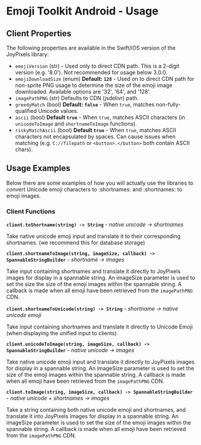 # Emoji Toolkit Android - Usage

## Client Properties

The following properties are available in the Swift/iOS version of the JoyPixels library:

 - `emojiVersion` (str) - Used only to direct CDN path. This is a 2-digit version (e.g. '8.0'). Not recommended for usage below 3.0.0.
 - `emojiDownloadSize` (enum) **Default: `128`** - Used on to direct CDN path for non-sprite PNG usage to determine the size of the emoji image downloaded. Available options are '32', '64', and '128'.
 - `imagePathPNG` (str) Defaults to CDN (jsdelivr) path. 
 - `greedyMatch` (bool) **Default: `false`** - When `true`, matches non-fully-qualified Unicode values.
 - `ascii` (bool) **Default `true`** - When `true`, matches ASCII characters (in `unicodeToImage` and `shortnameToImage` functions).
 - `riskyMatchAscii` (bool) **Default `true`** - When `true`, matches ASCII characters not encapsulated by spaces. Can cause issues when matching (e.g. `C://filepath` or `<button>.</button>` both contain ASCII chars).


## Usage Examples

Below there are some examples of how you will actually use the libraries to convert Unicode emoji characters to :shortnames: and :shortnames: to emoji images.


### Client Functions


**`client.toShortname(string) -> String`** - _native unicode -> shortnames_

Take native unicode emoji input and translate it to their corresponding shortnames. (we recommend this for database storage)

**`client.shortnameToImage(string, imageSize, callback) -> SpannableStringBuilder`** - _shortname -> images_

Take input containing shortnames and translate it directly to JoyPixels images for display in a spannable string. An imageSize parameter is used to set the size the size of the emoji images within the spannable string. A callback is made when all emoji have been retrieved from the `imagePathPNG` CDN.

**`client.shortnameToUnicode(string) -> String`** - _shortname -> native unicode emoji_

Take input containing shortnames and translate it directly to Unicode Emoji (when displaying the unified input to clients).

**`client.unicodeToImage(string, imageSize, callback) -> SpannableStringBuilder`** - _native unicode -> images_

Take native unicode emoji input and translate it directly to JoyPixels images for display in a spannable string. An imageSize parameter is used to set the size of the emoji images within the spannable string. A callback is made when all emoji have been retrieved from the `imagePathPNG` CDN.

**`client.toImage(string, imageSize, callback) -> SpannableStringBuilder`** - _native unicode + shortnames -> images_

Take a string containing both native unicode emoji and shortnames, and translate it into JoyPixels images for display in a spannable string. An imageSize parameter is used to set the size of the emoji images within the spannable string. A callback is made when all emoji have been retrieved from the `imagePathPNG` CDN.

